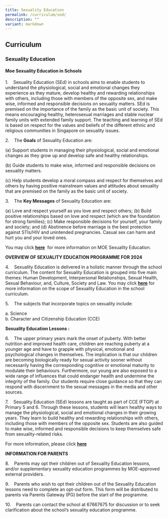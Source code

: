 ```yaml
---
title: Sexuality Education
permalink: /curriculum/sed/
description: ""
variant: markdown
---
```

## Curriculum

### Sexuality Education

#### Moe Sexuality Education in Schools

1.&nbsp;&nbsp; &nbsp;Sexuality Education (SEd) in schools aims to enable students to understand the physiological, social and emotional changes they experience as they mature, develop healthy and rewarding relationships with others, including those with members of the opposite sex, and make wise, informed and responsible decisions on sexuality matters. SEd is premised on the importance of the family as the basic unit of society. This means encouraging healthy, heterosexual marriages and stable nuclear family units with extended family support. The teaching and learning of SEd is based on respect for the values and beliefs of the different ethnic and religious communities in Singapore on sexuality issues.


2.&nbsp;&nbsp; &nbsp;The&nbsp;**Goals**&nbsp;of Sexuality Education are:

(a)	Support students in managing their physiological, social and emotional changes as they grow up and develop safe and healthy relationships. 
   
(b)	Guide students to make wise, informed and responsible decisions on sexuality matters.

(c)	Help students develop a moral compass and respect for themselves and others by having positive mainstream values and attitudes about sexuality that are premised on the family as the basic unit of society. 

3.&nbsp;&nbsp; &nbsp;The&nbsp;**Key Messages**&nbsp;of Sexuality Education are:

(a)	Love and respect yourself as you love and respect others;
(b)	Build positive relationships based on love and respect (which are the foundation for strong families);
(c)	Make responsible decisions for yourself, your family and society; and
(d)	Abstinence before marriage is the best protection against STIs/HIV and unintended pregnancies. Casual sex can harm and hurt you and your loved ones.

You may click&nbsp;[**here**](https://go.gov.sg/moe-sexuality-education)&nbsp; for more information on MOE Sexuality Education.&nbsp;


**OVERVIEW OF SEXUALITY EDUCATION PROGRAMME FOR 2024**


4.&nbsp;&nbsp; &nbsp;Sexuality Education is delivered in a holistic manner through the school curriculum. The content for Sexuality Education is grouped into five main themes: Human Development, Interpersonal Relationships, Sexual Health, Sexual Behaviour, and, Culture, Society and Law.&nbsp;You may click&nbsp;[**here**](https://go.gov.sg/moe-sexuality-education-scope)&nbsp;for more information on the scope of Sexuality Education in the school curriculum.

  
5.&nbsp;&nbsp; &nbsp;The subjects that incorporate topics on sexuality include:

a. Science&nbsp; <br>
b. Character and Citizenship Education (CCE)


**Sexuality Education Lessons :**
 

6.&nbsp;&nbsp; &nbsp;The upper primary years mark the onset of puberty. With better nutrition and improved health care, children are reaching puberty at a younger age and have to grapple with physical, emotional and psychological changes in themselves. The implication is that our children are becoming biologically ready for sexual activity sooner without necessarily having the corresponding cognitive or emotional maturity to modulate their behaviours. Furthermore, our young are also exposed to a wide range of influences that could endanger health and undermine the integrity of the family. Our students require close guidance so that they can respond with discernment to the sexual messages in the media and other sources.


7.&nbsp;&nbsp; &nbsp;Sexuality Education (SEd) lessons are taught as part of CCE (FTGP) at Primary 5 and 6. Through these lessons, students will learn healthy ways to manage the physiological, social and emotional changes in their growing years. They learn to build healthy and rewarding relationships with others, including those with members of the opposite sex. Students are also guided to make wise, informed and responsible decisions to keep themselves safe from sexuality-related risks.

 For more information, please click&nbsp;[**here**](/files/2024_SEXUALITY_EDUCATION_LESSONS_IN_CCE_2021.pdf)
 
 
  **INFORMATION FOR PARENTS**

8.&nbsp;&nbsp; &nbsp;Parents may opt their children out of Sexuality Education lessons, and/or supplementary sexuality education programmes by MOE-approved external providers.&nbsp;

 
9.&nbsp;&nbsp; &nbsp;Parents who wish to opt their children out of the Sexuality Education lessons need to complete an opt-out form. This form will be distributed to parents via Parents Gateway (PG) before the start of the programme.

  
10.&nbsp;&nbsp; &nbsp;Parents can contact the school at 67667675 for discussion or to seek clarification about the school’s sexuality education programme.